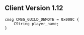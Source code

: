 ## Client Version 1.12

```rust,ignore
cmsg CMSG_GUILD_DEMOTE = 0x008C {
    CString player_name;    
}

```
